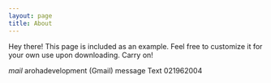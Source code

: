 ```yaml
---
layout: page
title: About
---
```


<p class="message">
  Hey there! This page is included as an example. Feel free to customize it for your own use upon downloading. Carry on!
</p>





<i class="material-icons-outlined">mail</i> arohadevelopment (Gmail)
<span class="material-icons">message</span> Text 021962004
